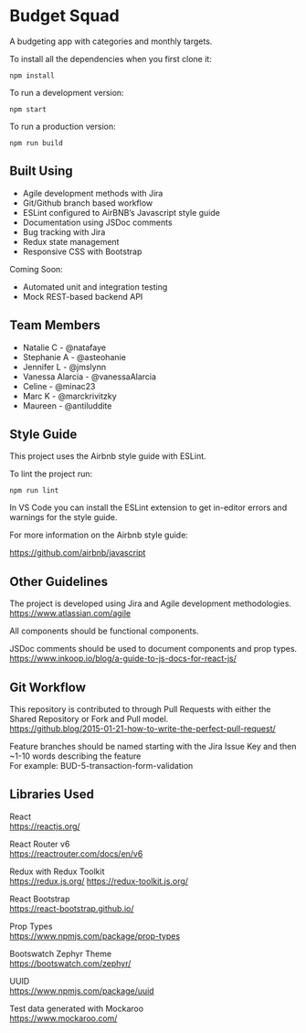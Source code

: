 # Budget Squad

A budgeting app with categories and monthly targets.

To install all the dependencies when you first clone it:

```
npm install
```

To run a development version:

```
npm start
```

To run a production version:

```
npm run build
```

## Built Using

- Agile development methods with Jira
- Git/Github branch based workflow
- ESLint configured to AirBNB’s Javascript style guide
- Documentation using JSDoc comments
- Bug tracking with Jira
- Redux state management
- Responsive CSS with Bootstrap

Coming Soon:

- Automated unit and integration testing
- Mock REST-based backend API

## Team Members

- Natalie C - @natafaye
- Stephanie A - @asteohanie
- Jennifer L - @jmslynn
- Vanessa Alarcia - @vanessaAlarcia
- Celine - @minac23
- Marc K - @marckrivitzky
- Maureen - @antiluddite

## Style Guide

This project uses the Airbnb style guide with ESLint.

To lint the project run:

```
npm run lint
```

In VS Code you can install the ESLint extension to get in-editor errors and warnings for the style guide.

For more information on the Airbnb style guide:

https://github.com/airbnb/javascript

## Other Guidelines

The project is developed using Jira and Agile development methodologies.  
https://www.atlassian.com/agile

All components should be functional components.

JSDoc comments should be used to document components and prop types.  
https://www.inkoop.io/blog/a-guide-to-js-docs-for-react-js/

## Git Workflow

This repository is contributed to through Pull Requests with either the Shared Repository or Fork and Pull model.  
https://github.blog/2015-01-21-how-to-write-the-perfect-pull-request/

Feature branches should be named starting with the Jira Issue Key and then ~1-10 words describing the feature  
For example: BUD-5-transaction-form-validation

## Libraries Used

React  
https://reactjs.org/

React Router v6  
https://reactrouter.com/docs/en/v6

Redux with Redux Toolkit  
https://redux.js.org/
https://redux-toolkit.js.org/

React Bootstrap  
https://react-bootstrap.github.io/

Prop Types  
https://www.npmjs.com/package/prop-types

Bootswatch Zephyr Theme  
https://bootswatch.com/zephyr/

UUID  
https://www.npmjs.com/package/uuid

Test data generated with Mockaroo  
https://www.mockaroo.com/
